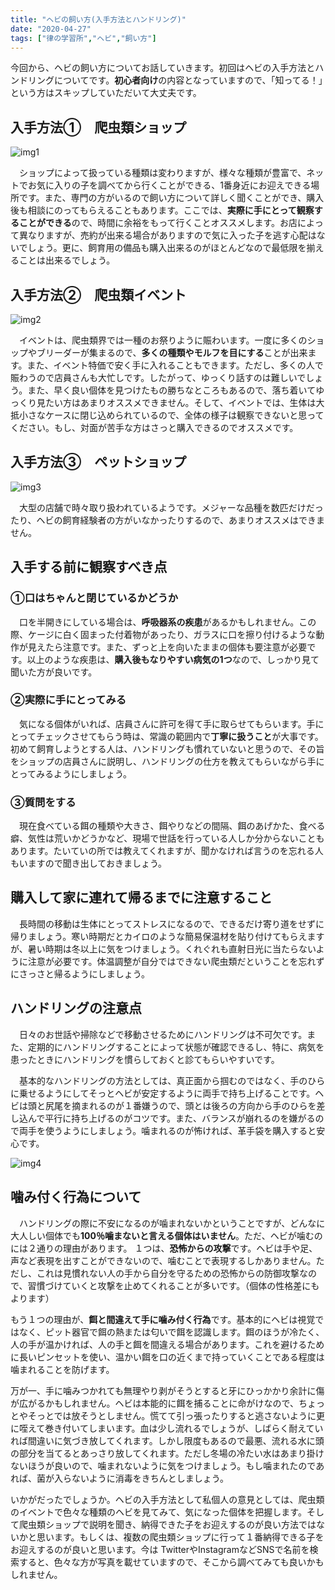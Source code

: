 ```yaml
---
title: "ヘビの飼い方(入手方法とハンドリング)"
date: "2020-04-27"
tags: ["律の学習所","ヘビ","飼い方"]
---
```


今回から、ヘビの飼い方についてお話していきます。初回はヘビの入手方法とハンドリングについてです。**初心者向け**の内容となっていますので、「知ってる！」という方はスキップしていただいて大丈夫です。

## 入手方法①　爬虫類ショップ
![img1](../assets/note5/image1.jpg)

　ショップによって扱っている種類は変わりますが、様々な種類が豊富で、ネットでお気に入りの子を調べてから行くことができる、1番身近にお迎えできる場所です。また、専門の方がいるので飼い方について詳しく聞くことができ、購入後も相談にのってもらえることもあります。ここでは、**実際に手にとって観察することができる**ので、時間に余裕をもって行くことオススメします。お店によって異なりますが、売約が出来る場合がありますので気に入った子を逃す心配はないでしょう。更に、飼育用の備品も購入出来るのがほとんどなので最低限を揃えることは出来るでしょう。

## 入手方法②　爬虫類イベント
![img2](../assets/note5/image2.jpg)

　イベントは、爬虫類界では一種のお祭りように賑わいます。一度に多くのショップやブリーダーが集まるので、**多くの種類やモルフを目にする**ことが出来ます。また、イベント特価で安く手に入れることもできます。ただし、多くの人で賑わうので店員さんも大忙しです。したがって、ゆっくり話すのは難しいでしょう。また、早く良い個体を見つけたもの勝ちなところもあるので、落ち着いてゆっくり見たい方はあまりオススメできません。そして、イベントでは、生体は大抵小さなケースに閉じ込められているので、全体の様子は観察できないと思ってください。もし、対面が苦手な方はさっと購入できるのでオススメです。

## 入手方法③　ペットショップ
![img3](../assets/note5/image3.jpg)

　大型の店舗で時々取り扱われているようです。メジャーな品種を数匹だけだったり、ヘビの飼育経験者の方がいなかったりするので、あまりオススメはできません。

## 入手する前に観察すべき点
### ①口はちゃんと閉じているかどうか
　口を半開きにしている場合は、**呼吸器系の疾患**があるかもしれません。この際、ケージに白く固まった付着物があったり、ガラスに口を擦り付けるような動作が見えたら注意です。また、ずっと上を向いたままの個体も要注意が必要です。以上のような疾患は、**購入後もなりやすい病気の1つ**なので、しっかり見て聞いた方が良いです。

### ②実際に手にとってみる
　気になる個体がいれば、店員さんに許可を得て手に取らせてもらいます。手にとってチェックさせてもらう時は、常識の範囲内で**丁寧に扱うこと**が大事です。初めて飼育しようとする人は、ハンドリングも慣れていないと思うので、その旨をショップの店員さんに説明し、ハンドリングの仕方を教えてもらいながら手にとってみるようにしましょう。

### ③質問をする
　現在食べている餌の種類や大きさ、餌やりなどの間隔、餌のあげかた、食べる癖、気性は荒いかどうかなど、現場で世話を行っている人しか分からないこともあります。たいていの所では教えてくれますが、聞かなければ言うのを忘れる人もいますので聞き出しておきましょう。

## 購入して家に連れて帰るまでに注意すること
　長時間の移動は生体にとってストレスになるので、できるだけ寄り道をせずに帰りましょう。寒い時期だとカイロのような簡易保温材を貼り付けてもらえますが、暑い時期は冬以上に気をつけましょう。くれぐれも直射日光に当たらないように注意が必要です。体温調整が自分ではできない爬虫類だということを忘れずにさっさと帰るようにしましょう。

## ハンドリングの注意点
　日々のお世話や掃除などで移動させるためにハンドリングは不可欠です。また、定期的にハンドリングすることによって状態が確認できるし、特に、病気を患ったときにハンドリングを慣らしておくと診てもらいやすいです。

　基本的なハンドリングの方法としては、真正面から掴むのではなく、手のひらに乗せるようにしてそっとヘビが安定するように両手で持ち上げることです。ヘビは頭と尻尾を摘まれるのが１番嫌うので、頭とは後ろの方向から手のひらを差し込んで平行に持ち上げるのがコツです。また、バランスが崩れるのを嫌がるので両手を使うようにしましょう。噛まれるのが怖ければ、革手袋を購入すると安心です。

![img4](../assets/note5/image4.jpg)

## 噛み付く行為について
　ハンドリングの際に不安になるのが噛まれないかということですが、どんなに大人しい個体でも**100％噛まないと言える個体はいません**。ただ、ヘビが噛むのには２通りの理由があります。
１つは、**恐怖からの攻撃**です。ヘビは手や足、声など表現を出すことができないので、噛むことで表現するしかありません。ただし、これは見慣れない人の手から自分を守るための恐怖からの防御攻撃なので、習慣づけていくと攻撃を止めてくれることが多いです。（個体の性格差にもよります）

もう１つの理由が、**餌と間違えて手に噛み付く行為**です。基本的にヘビは視覚ではなく、ピット器官で餌の熱または匂いで餌を認識します。餌のほうが冷たく、人の手が温かければ、人の手と餌を間違える場合があります。これを避けるために長いピンセットを使い、温かい餌を口の近くまで持っていくことである程度は噛まれることを防げます。

万が一、手に噛みつかれても無理やり剥がそうとすると牙にひっかかり余計に傷が広がるかもしれません。ヘビは本能的に餌を捕ることに命がけなので、ちょっとやそっとでは放そうとしません。慌てて引っ張ったりすると逃さないように更に咥えて巻き付いてしまいます。血は少し流れるでしょうが、しばらく耐えていれば間違いに気づき放してくれます。しかし限度もあるので最悪、流れる水に頭の部分を当てるとあっさり放してくれます。ただし冬場の冷たい水はあまり掛けないほうが良いので、噛まれないように気をつけましょう。もし噛まれたのであれば、菌が入らないように消毒をきちんとしましょう。

いかがだったでしょうか。ヘビの入手方法として私個人の意見としては、爬虫類のイベントで色々な種類のヘビを見てみて、気になった個体を把握します。そして爬虫類ショップで説明を聞き、納得できた子をお迎えするのが良い方法ではないかと思います。もしくは、複数の爬虫類ショップに行って１番納得できる子をお迎えするのが良いと思います。今は	TwitterやInstagramなどSNSで名前を検索すると、色々な方が写真を載せていますので、そこから調べてみても良いかもしれません。
